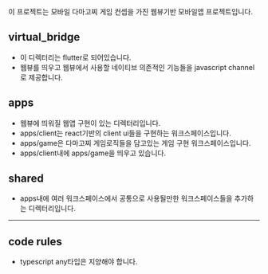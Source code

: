 이 프로젝트는 모바일 다마고찌 게임 컨셉을 가진 웹뷰기반 모바일앱 프로젝트입니다.

## virtual_bridge
* 이 디렉터리는 flutter로 되어있습니다.
* 웹뷰를 띄우고 웹뷰에서 사용할 네이티브 의존적인 기능들을 javascript channel로 제공합니다.

## apps
* 웹뷰에 띄워질 웹앱 구현이 있는 디렉터리입니다.
* apps/client는 react기반의 client ui들을 구현하는 워크스페이스입니다.
* apps/game은 다마고찌 게임로직들을 담고있는 게임 구현 워크스페이스입니다.
* apps/client내에 apps/game을 띄우고 있습니다.

## shared
* apps내에 여러 워크스페이스에서 공통으로 사용될만한 워크스페이스들을 추가하는 디렉터리입니다.


---

## code rules
* typescript any타입은 지양해야 합니다.